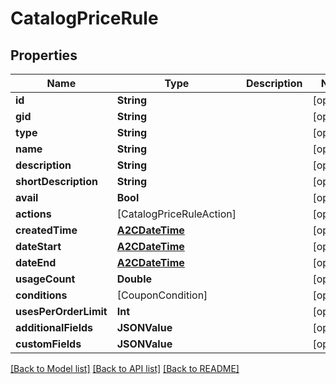 # CatalogPriceRule

## Properties
Name | Type | Description | Notes
------------ | ------------- | ------------- | -------------
**id** | **String** |  | [optional] 
**gid** | **String** |  | [optional] 
**type** | **String** |  | [optional] 
**name** | **String** |  | [optional] 
**description** | **String** |  | [optional] 
**shortDescription** | **String** |  | [optional] 
**avail** | **Bool** |  | [optional] 
**actions** | [CatalogPriceRuleAction] |  | [optional] 
**createdTime** | [**A2CDateTime**](A2CDateTime.md) |  | [optional] 
**dateStart** | [**A2CDateTime**](A2CDateTime.md) |  | [optional] 
**dateEnd** | [**A2CDateTime**](A2CDateTime.md) |  | [optional] 
**usageCount** | **Double** |  | [optional] 
**conditions** | [CouponCondition] |  | [optional] 
**usesPerOrderLimit** | **Int** |  | [optional] 
**additionalFields** | **JSONValue** |  | [optional] 
**customFields** | **JSONValue** |  | [optional] 

[[Back to Model list]](../README.md#documentation-for-models) [[Back to API list]](../README.md#documentation-for-api-endpoints) [[Back to README]](../README.md)


